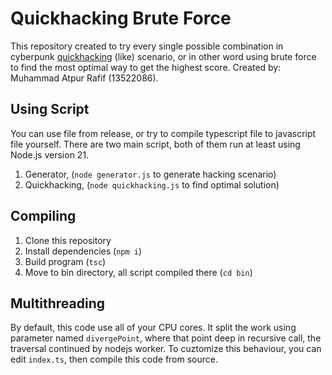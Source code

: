 # Quickhacking Brute Force
This repository created to try every single possible combination in cyberpunk [quickhacking](https://cyberpunk.fandom.com/wiki/Quickhacking) (like) scenario, or in other word using brute force to find the most optimal way to get the highest score. Created by: Muhammad Atpur Rafif (13522086).

## Using Script
You can use file from release, or try to compile typescript file to javascript file yourself. There are two main script, both of them run at least using Node.js version 21.

1. Generator, (`node generator.js` to generate hacking scenario)
1. Quickhacking, (`node quickhacking.js` to find optimal solution)

## Compiling
1. Clone this repository
1. Install dependencies (`npm i`)
1. Build program (`tsc`)
1. Move to bin directory, all script compiled there (`cd bin`)

## Multithreading
By default, this code use all of your CPU cores. It split the work using parameter named `divergePoint`, where that point deep in recursive call, the traversal continued by nodejs worker. To cuztomize this behaviour, you can edit `index.ts`, then compile this code from source.
